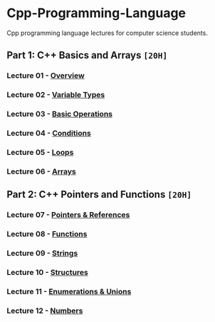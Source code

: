 # Cpp-Programming-Language
Cpp programming language lectures for computer science students.

## Part 1: C++ Basics and Arrays `[20H]`

### Lecture 01 - [Overview]()
### Lecture 02 - [Variable Types]()
### Lecture 03 - [Basic Operations]()
### Lecture 04 - [Conditions]()
### Lecture 05 - [Loops]()
### Lecture 06 - [Arrays]()

## Part 2: C++ Pointers and Functions `[20H]`

### Lecture 07 - [Pointers & References]()
### Lecture 08 - [Functions]()
### Lecture 09 - [Strings]()
### Lecture 10 - [Structures]()
### Lecture 11 - [Enumerations & Unions]()
### Lecture 12 - [Numbers]()

